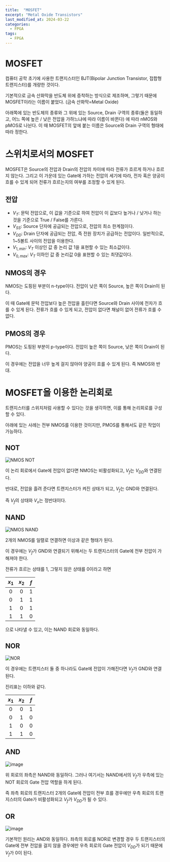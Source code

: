 ```yaml
---
title:  "MOSFET"
excerpt: "Metal Oxide Transistors"
last_modified_at: 2024-03-22
categories:
  - FPGA
tags:
  - FPGA
---
```

# MOSFET
컴퓨터 공학 초기에 사용한 트랜지스터인 BJT(Bipolar Junction Transistor, 접합형 트랜지스터)를 개량한 것이다.

기본적으로 금속 산화막을 반도체 위에 증착하는 방식으로 제조하며, 그렇기 때문에 MOSFET이라는 이름이 붙었다. (금속 산화막=Metal Oxide)

아래쪽에 있는 반도체의 종류와 그 위에 있는 Source, Drain 구역의 종류(둘은 동일하고, 어느 쪽에 높은 / 낮은 전압을 가하느냐에 따라 이름이 바뀐다) 에 따라 nMOS와 pMOS로 나뉜다. 이 때 MOSFET의 앞에 붙는 이름은 Source와 Drain 구역의 형태에 따라 정한다.

# 스위치로서의 MOSFET
MOSFET은 Source의 전압과 Drain의 전압의 차이에 따라 전류가 흐르게 하거나 흐르지 않는다. 그리고 이 가운데 있는 Gate에 가하는 전압의 세기에 따라, 전자 혹은 양공이 흐를 수 있게 되어 전류가 흐르는지의 여부를 조정할 수 있게 된다.

## 전압
 * $V_T$: 문턱 전압으로, 이 값을 기준으로 하여 전압이 이 값보다 높거나 / 낮거나 하는 것을 기준으로 True / False를 가른다.
 * $V_{SS}$: Source 단자에 공급되는 전압으로, 전압의 최소 한계점이다. 
 * $V_{DD}$: Drain 단자에 공급되는 전압, 즉 전원 장치가 공급하는 전압이다. 일반적으로, 1~5볼트 사이의 전압을 이용한다.
 * $V_{1, min}$: $V_T$ 이상인 값 중 논리 값 1을 표현할 수 있는 최소값이다.
 * $V_{0, max}$: $V_T$ 이하인 값 중 논리값 0을 표현할 수 있는 최댓값이다.

## NMOS의 경우
NMOS는 도핑된 부분이 n-type이다. 전압이 
낮은 쪽이 Source, 높은 쪽이 Drain이 된다.

이 때 Gate에 문턱 전압보다 높은 전압을 흘린다면 Source와 Drain 사이에 전자가 흐를 수 있게 된다. 전류가 흐를 수 있게 되고, 전압이 없다면 채널이 없어 전류가 흐를 수 없다.

## PMOS의 경우
PMOS는 도핑된 부분이 p-type이다. 전압이 
높은 쪽이 Source, 낮은 쪽이 Drain이 된다.

이 경우에는 전압을 너무 높게 걸지 않아야 양공이 흐를 수 있게 된다. 즉 NMOS와 반대.

# MOSFET을 이용한 논리회로
트랜지스터를 스위치처럼 사용할 수 있다는 것을 생각하면, 이를 통해 논리회로를 구성할 수 있다.

아래에 있는 사례는 전부 NMOS를 이용한 것이지만, PMOS를 통해서도 같은 작업이 가능하다.
## NOT
![NMOS NOT](https://github.com/magatonman/magatonman.github.io/assets/47918242/cadcfed3-2203-4f90-9964-9c736bd41195)

이 논리 회로에서 Gate에 전압이 없다면 NMOS는 비활성화되고, $V_f$는 $V_{DD}$와 연결된다.

반대로, 전압을 흘려 준다면 트랜지스터가 켜진 상태가 되고, $V_f$는 GND와 연결된다.

즉 $V_f$의 상태와 $V_x$는 정반대이다.
## NAND
![NMOS NAND](https://github.com/magatonman/magatonman.github.io/assets/47918242/e6d1ec34-29ae-44d8-9b52-badd4357232a)

2개의 NMOS를 일렬로 연결하면 이상과 같은 형태가 된다.

이 경우에는 $V_f$가 GND와 연결되기 위해서는 두 트랜지스터의 Gate에 전부 전압이 가해져야 한다.

전류가 흐르는 상태를 1, 그렇지 않은 상태를 0이라고 하면

|$x_1$|$x_2$|$f$|
|:---:|:---:|:---:|
|0|0|1|
|0|1|1|
|1|0|1|
|1|1|0|

으로 나타낼 수 있고, 이는 NAND 회로와 동일하다.
## NOR
![NOR](https://github.com/magatonman/magatonman.github.io/assets/47918242/d29d56d0-3489-4d8a-92a8-9ca9813f67ca)

이 경우에는 트랜지스터 둘 중 하나라도 Gate에 전압이 가해진다면 $V_f$가 GND와 연결된다.

진리표는 이하와 같다.

|$x_1$|$x_2$|$f$|
|:---:|:---:|:---:|
|0|0|1|
|0|1|0|
|1|0|0|
|1|1|0|
## AND
![image](https://github.com/magatonman/magatonman.github.io/assets/47918242/61a90f5c-f017-435c-b7a2-7793b58e2ab9)

위 회로의 좌측은 NAND와 동일하다. 그러나 여기서는 NAND에서의 $V_f$가 우측에 있는 NOT 회로의 Gate 전압 역할을 하게 된다.

즉 좌측 회로의 트랜지스터 2개의 Gate에 전압이 전부 흐를 경우에만 우측 회로의 트랜지스터의 Gate가 비활성화되고 $V_f$가 $V_{DD}$가 될 수 있다.
## OR
![image](https://github.com/magatonman/magatonman.github.io/assets/47918242/9d7431b8-68ca-4787-b7c6-ec5c0962a7da)

기본적인 원리는 AND와 동일하다. 좌측의 회로를 NOR로 변경할 경우 두 트랜지스터의 Gate에 전부 전압을 걸지 않을 경우에만 우측 회로의 Gate 전압이 $V_{DD}$가 되기 때문에 $V_f$가 0이 된다.